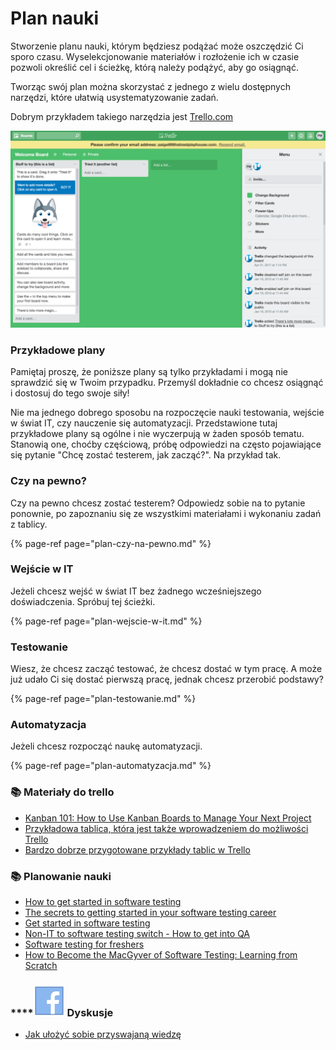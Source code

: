 # Plan nauki

Stworzenie planu nauki, którym będziesz podążać może oszczędzić Ci sporo czasu. Wyselekcjonowanie materiałów i rozłożenie ich w czasie pozwoli określić cel i ścieżkę, którą należy podążyć, aby go osiągnąć.

Tworząc swój plan można skorzystać z jednego z wielu dostępnych narzędzi, które ułatwią usystematyzowanie zadań.

Dobrym przykładem takiego narzędzia jest [Trello.com](http://trello.com)

![](../../.gitbook/assets/5a95f67e41e04900018a8e57_trello_1.png)

### Przykładowe plany

Pamiętaj proszę, że poniższe plany są tylko przykładami i mogą nie sprawdzić się w Twoim przypadku. Przemyśl dokładnie co chcesz osiągnąć i dostosuj do tego swoje siły!

Nie ma jednego dobrego sposobu na rozpoczęcie nauki testowania, wejście w świat IT, czy nauczenie się automatyzacji. Przedstawione tutaj przykładowe plany są ogólne i nie wyczerpują w żaden sposób tematu. Stanowią one, choćby częściową, próbę odpowiedzi na często pojawiające się pytanie "Chcę zostać testerem, jak zacząć?". Na przykład tak.

### Czy na pewno?

Czy na pewno chcesz zostać testerem? Odpowiedz sobie na to pytanie ponownie, po zapoznaniu się ze wszystkimi materiałami i wykonaniu zadań z tablicy.

{% page-ref page="plan-czy-na-pewno.md" %}

### Wejście w IT

Jeżeli chcesz wejść w świat IT bez żadnego wcześniejszego doświadczenia. Spróbuj tej ścieżki.

{% page-ref page="plan-wejscie-w-it.md" %}

### Testowanie

Wiesz, że chcesz zacząć testować, że chcesz dostać w tym pracę. A może już udało Ci się dostać pierwszą pracę, jednak chcesz przerobić podstawy?

{% page-ref page="plan-testowanie.md" %}

### Automatyzacja

Jeżeli chcesz rozpocząć naukę automatyzacji.

{% page-ref page="plan-automatyzacja.md" %}

### 📚 Materiały do trello

* [Kanban 101: How to Use Kanban Boards to Manage Your Next Project](https://zapier.com/learn/project-management/kanban-board/) 
* [Przykładowa tablica, która jest także wprowadzeniem do możliwości Trello](https://trello.com/b/I7TjiplA/trello-tutorial) 
* [Bardzo dobrze przygotowane przykłady tablic w Trello](https://trello.com/inspiration) 

### 📚 Planowanie nauki

* [How to get started in software testing](http://thesocialtester.co.uk/how-to-get-started-in-software-testing-a-few-resources/) 
* [The secrets to getting started in your software testing career](http://searchsoftwarequality.techtarget.com/tip/The-secrets-to-getting-started-in-your-software-testing-career) 
* [Get started in software testing](https://testlio.com/blog/post/get-started-software-testing) 
* [Non-IT to software testing switch - How to get into QA](http://www.softwaretestinghelp.com/non-it-to-software-testing-switch-how-to-get-into-qa/) 
* [Software testing for freshers](http://www.softwaretestingtricks.com/2007/05/software-testing-for-freshers-tested.html) 
* [How to Become the MacGyver of Software Testing: Learning from Scratch](https://netguru.co/blog/quality-assurance-means) 

### \*\*\*\*![](../../.gitbook/assets/icons8-facebook-50%20%286%29.png) **Dyskusje**

* [Jak ułożyć sobie przyswajaną wiedzę](https://www.facebook.com/groups/TestowanieOprogramowania/permalink/1745867432102494/)




